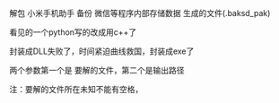 解包 小米手机助手 备份 微信等程序内部存储数据 生成的文件(.baksd_pak)


看见的一个python写的改成用c++了

封装成DLL失败了，时间紧迫曲线救国，封装成exe了

两个参数第一个是 要解的文件，第二个是输出路径

注：要解的文件所在未知不能有空格，